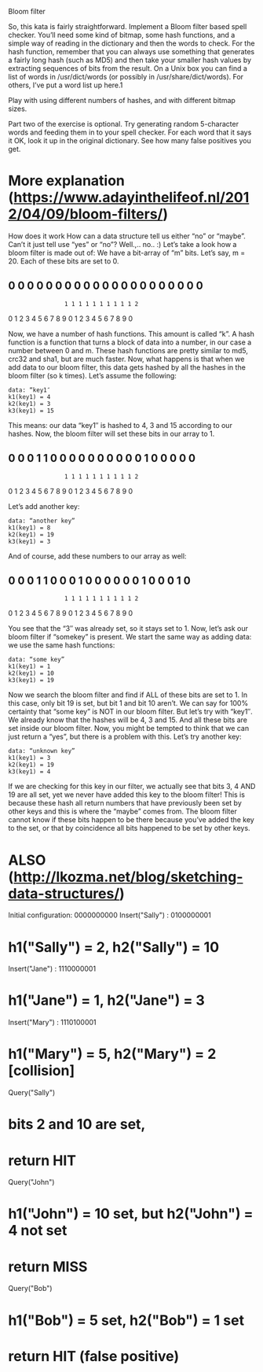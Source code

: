 Bloom filter

So, this kata is fairly straightforward. Implement a Bloom filter based spell checker. You’ll need some kind of bitmap, some hash functions, and a simple way of reading in the dictionary and then the words to check. For the hash function, remember that you can always use something that generates a fairly long hash (such as MD5) and then take your smaller hash values by extracting sequences of bits from the result. On a Unix box you can find a list of words in /usr/dict/words (or possibly in /usr/share/dict/words). For others, I’ve put a word list up here.1

Play with using different numbers of hashes, and with different bitmap sizes.

Part two of the exercise is optional. Try generating random 5-character words and feeding them in to your spell checker. For each word that it says it OK, look it up in the original dictionary. See how many false positives you get.

More explanation (https://www.adayinthelifeof.nl/2012/04/09/bloom-filters/)
====================
How does it work
How can a data structure tell us either “no” or “maybe”. Can’t it just tell use “yes” or “no”? Well.,.. no.. :)  Let’s take a look how a bloom filter is made out of:
We have a bit-array of “m” bits. Let’s say, m = 20. Each of these bits are set to 0.

0 0 0 0 0 0 0 0 0 0 0 0 0 0 0 0 0 0 0 0 0
-----------------------------------------
                    1 1 1 1 1 1 1 1 1 1 2
0 1 2 3 4 5 6 7 8 9 0 1 2 3 4 5 6 7 8 9 0

Now, we have a number of hash functions. This amount is called “k”. A hash function is a function that turns a block of data into a number, in our case a number between 0 and m. These hash functions are pretty similar to md5, crc32 and sha1, but are much faster. Now, what happens is that when we add data to our bloom filter, this data gets hashed by all the hashes in the bloom filter (so k times). Let’s assume the following:

    data: “key1″
    k1(key1) = 4
    k2(key1) = 3
    k3(key1) = 15

This means: our data “key1″ is hashed to 4, 3 and 15 according to our hashes. Now, the bloom filter will set these bits in our array to 1.

0 0 0 1 1 0 0 0 0 0 0 0 0 0 0 1 0 0 0 0 0
-----------------------------------------
                    1 1 1 1 1 1 1 1 1 1 2
0 1 2 3 4 5 6 7 8 9 0 1 2 3 4 5 6 7 8 9 0

Let’s add another key:

    data: “another key”
    k1(key1) = 8
    k2(key1) = 19
    k3(key1) = 3

And of course, add these numbers to our array as well:

0 0 0 1 1 0 0 0 1 0 0 0 0 0 0 1 0 0 0 1 0
-----------------------------------------
                    1 1 1 1 1 1 1 1 1 1 2
0 1 2 3 4 5 6 7 8 9 0 1 2 3 4 5 6 7 8 9 0

You see that the “3″ was already set, so it stays set to 1. Now, let’s ask our bloom filter if “somekey” is present. We start the same way as adding data: we use the same hash functions:

    data: “some key”
    k1(key1) = 1
    k2(key1) = 10
    k3(key1) = 19

Now we search the bloom filter and find if ALL of these bits are set to 1. In this case, only bit 19 is set, but bit 1 and bit 10 aren’t. We can say for 100% certainty that “some key” is NOT in our bloom filter.
But let’s try with “key1″. We already know that the hashes will be 4, 3 and 15. And all these bits are set inside our bloom filter. Now, you might be tempted to think that we can just return a “yes”, but there is a problem with this. Let’s try another key:

    data: “unknown key”
    k1(key1) = 3
    k2(key1) = 19
    k3(key1) = 4

If we are checking for this key in our filter, we actually see that bits 3, 4 AND 19 are all set, yet we never have added this key to the bloom filter! This is because these hash all return numbers that have previously been set by other keys and this is where the “maybe” comes from. The bloom filter cannot know if these bits happen to be there because you’ve added the key to the set, or that by coincidence all bits happened to be set by other keys.


ALSO (http://lkozma.net/blog/sketching-data-structures/)
=================
Initial configuration: 0000000000
Insert("Sally")      : 0100000001
   # h1("Sally") = 2, h2("Sally") = 10
Insert("Jane")       : 1110000001
   # h1("Jane") = 1, h2("Jane") = 3
Insert("Mary")       : 1110100001
   # h1("Mary") = 5, h2("Mary") = 2 [collision]

Query("Sally")
   # bits 2 and 10 are set,
   # return HIT
Query("John")
   # h1("John") = 10 set, but h2("John") = 4 not set
   # return MISS
Query("Bob")
   # h1("Bob") = 5 set, h2("Bob") = 1 set
   # return HIT (false positive)
